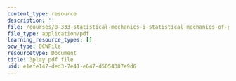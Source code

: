 ```yaml
---
content_type: resource
description: ''
file: /courses/8-333-statistical-mechanics-i-statistical-mechanics-of-particles-fall-2013/e1efe147ded37e41e647d5054387e9d6_EQB2Pw0lWRU.pdf
file_type: application/pdf
learning_resource_types: []
ocw_type: OCWFile
resourcetype: Document
title: 3play pdf file
uid: e1efe147-ded3-7e41-e647-d5054387e9d6
---
```

